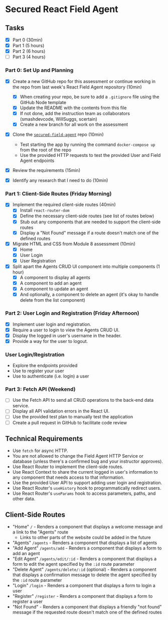 # Secured React Field Agent

## Tasks

- [x] Part 0 (30min)
- [x] Part 1 (5 hours)
- [x] Part 2 (6 hours)
- [ ] Part 3 (4 hours)

### Part 0: Set Up and Planning

- [x] Create a new GitHub repo for this assessment or continue working in the repo from last week's React Field Agent repository (10min)
  - [x] When creating your repo, be sure to add a `.gitignore` file using the GitHub Node template
  - [x] Update the README with the contents from this file
  - [x] If not done, add the instruction team as collaborators (smashdevcode, WillSuggs, scertain)
  - [x] Create a new branch for all work on the assessment

- [x] Clone the [`secured-field-agent`](https://github.com/dev10-program/secured-field-agent) repo (10min)
  - Test starting the app by running the command `docker-compose up` from the root of the repo
  - Use the provided HTTP requests to test the provided User and Field Agent endpoints

- [x] Review the requirements (15min)
- [x] Identify any research that I need to do (10min)

### Part 1: Client-Side Routes (Friday Morning)

- [x] Implement the required client-side routes (40min)
  - [x] Install `react-router-dom`
  - [x] Define the necessary client-side routes (see list of routes below)
  - [x] Stub out any components that are needed to support the client-side routes
  - [x] Display a "Not Found" message if a route doesn't match one of the defined routes

- [x] Migrate HTML and CSS from Module 8 assessment (10min)
  - [x] Home
  - [x] User Login
  - [x] User Registration

- [x] Split apart the Agents CRUD UI component into multiple components (1 hour)
  - [x] A component to display all agents
  - [x] A component to add an agent
  - [x] A component to update an agent
  - [x] And optionally, a component to delete an agent (it's okay to handle delete from the list component)

### Part 2: User Login and Registration (Friday Afternoon)

- [x] Implement user login and registration.
- [x] Require a user to login to view the Agents CRUD UI.
- [x] Display the logged in user's username in the header.
- [x] Provide a way for the user to logout.

### User Login/Registration

- Explore the endpoints provided
- Use to register your user
- Use to authenticate (i.e. login) a user

### Part 3: Fetch API (Weekend)

- [ ] Use the Fetch API to send all CRUD operations to the back-end data service.
- [ ] Display all API validation errors in the React UI.
- [ ] Use the provided test plan to manually test the application
- [ ] Create a pull request in GitHub to facilitate code review

## Technical Requirements

- Use `fetch` for async HTTP.
- You are not allowed to change the Field Agent HTTP Service or database (unless there's a confirmed bug and your instructor approves).
- Use React Router to implement the client-side routes.
- Use React Context to share the current logged in user's information to any component that needs access to that information.
- Use the provided User API to support adding user login and registration.
- Use React Router's `useHistory` hook to programmatically redirect users.
- Use React Router's `useParams` hook to access parameters, paths, and other data.

## Client-Side Routes

- "Home" `/` - Renders a component that displays a welcome message and a link to the "Agents" route
  - Links to other parts of the website could be added in the future
- "Agents" `/agents` - Renders a component that displays a list of agents
- "Add Agent" `/agents/add` - Renders a component that displays a form to add an agent
- "Edit Agent" `/agents/edit/:id` - Renders a component that displays a form to edit the agent specified by the `:id` route parameter
- "Delete Agent" `/agents/delete/:id` (optional) - Renders a component that displays a confirmation message to delete the agent specified by the `:id` route parameter
- "Login" `/login` - Renders a component that displays a form to login a user
- "Register" `/register` - Renders a component that displays a form to register a user
- "Not Found" - Renders a component that displays a friendly "not found" message if the requested route doesn't match one of the defined routes

